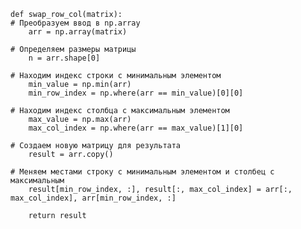     def swap_row_col(matrix):
    # Преобразуем ввод в np.array
        arr = np.array(matrix)

    # Определяем размеры матрицы
        n = arr.shape[0]
    
    # Находим индекс строки с минимальным элементом
        min_value = np.min(arr)
        min_row_index = np.where(arr == min_value)[0][0]
    
    # Находим индекс столбца с максимальным элементом
        max_value = np.max(arr)
        max_col_index = np.where(arr == max_value)[1][0]
    
    # Создаем новую матрицу для результата
        result = arr.copy()
    
    # Меняем местами строку с минимальным элементом и столбец с максимальным
        result[min_row_index, :], result[:, max_col_index] = arr[:, max_col_index], arr[min_row_index, :]

        return result